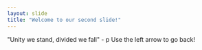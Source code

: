 ```yaml
---
layout: slide
title: "Welcome to our second slide!"
---
```

"Unity we stand, divided we fall" - p
Use the left arrow to go back!
